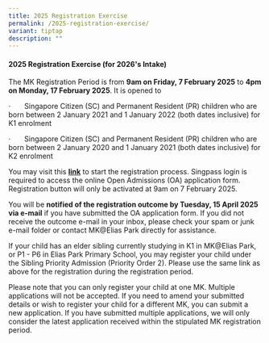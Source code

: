 ```yaml
---
title: 2025 Registration Exercise
permalink: /2025-registration-exercise/
variant: tiptap
description: ""
---
```

<h4><strong>2025 Registration Exercise (for 2026's Intake)</strong></h4>
<p>The MK Registration Period is from&nbsp;<strong>9am on Friday, 7 February 2025</strong>&nbsp;to&nbsp;<strong>4pm on Monday, 17 February 2025</strong>.
It is opened to&nbsp;</p>
<p>·&nbsp;&nbsp;&nbsp;&nbsp;&nbsp;&nbsp; Singapore Citizen (SC) and Permanent
Resident (PR) children who are born between 2 January 2021 and 1 January
2022 (both dates inclusive) for K1 enrolment</p>
<p>·&nbsp;&nbsp;&nbsp;&nbsp;&nbsp;&nbsp; Singapore Citizen (SC) and Permanent
Resident (PR) children who are born between 2 January 2020 and 1 January
2021 (both dates inclusive) for K2 enrolment</p>
<p>You may visit this&nbsp;<strong><a href="http://www.moe.gov.sg/mk-howtoregister" rel="noopener noreferrer nofollow" target="_blank">link</a></strong>&nbsp;to
start the registration process. Singpass login is required to access the
online Open Admissions (OA) application form. Registration button will
only be activated at 9am on 7 February 2025.</p>
<p>You will be <strong>notified of the registration outcome by Tuesday, 15 April 2025 via e-mail</strong> if
you have submitted the OA application form. If you did not receive the
outcome e-mail in your inbox, please check your spam or junk e-mail folder
or contact MK@Elias Park directly for assistance.</p>
<p>If your child has an elder sibling currently studying in K1 in MK@Elias
Park, or P1 - P6 in Elias Park Primary School, you may register your child
under the Sibling Priority Admission (Priority Order 2). Please use the
same link as above for the registration during the registration period.</p>
<p>Please note that you can only register your child at one MK. Multiple
applications will not be accepted. If you need to amend your submitted
details or wish to register your child for a different MK, you can submit
a new application. If you have submitted multiple applications, we will
only consider the latest application received within the stipulated MK
registration period.</p>
